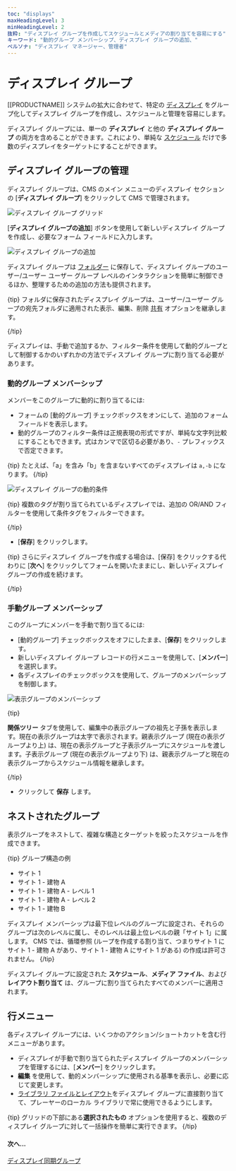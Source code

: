 ```yaml
---
toc: "displays"
maxHeadingLevel: 3
minHeadingLevel: 2
抜粋: "ディスプレイ グループを作成してスケジュールとメディアの割り当てを容易にする"
キーワード: "動的グループ メンバーシップ、ディスプレイ グループの追加、"
ペルソナ: "ディスプレイ マネージャー、管理者"
---
```


# ディスプレイ グループ

[[PRODUCTNAME]] システムの拡大に合わせて、特定の [ディスプレイ](displays.html) をグループ化してディスプレイ グループを作成し、スケジュールと管理を容易にします。

ディスプレイ グループには、単一の **ディスプレイ** と他の **ディスプレイ グループ** の両方を含めることができます。これにより、単純な [スケジュール](scheduling_events.html) だけで多数のディスプレイをターゲットにすることができます。

## ディスプレイ グループの管理

ディスプレイ グループは、CMS のメイン メニューのディスプレイ セクションの [**ディスプレイ グループ**] をクリックして CMS で管理されます。

![ディスプレイ グループ グリッド](img/v4_displays_groups_grid.png)

[**ディスプレイ グループの追加**] ボタンを使用して新しいディスプレイ グループを作成し、必要なフォーム フィールドに入力します。

![ディスプレイ グループの追加](img/v4_displays_groups_add.png)

ディスプレイ グループは [フォルダー](/manual/en/tour_folders.html) に保存して、ディスプレイ グループのユーザー/ユーザー ユーザー グループ レベルのインタラクションを簡単に制御できるほか、整理するための追加の方法も提供されます。

{tip}
フォルダに保存されたディスプレイ グループは、ユーザー/ユーザー グループの宛先フォルダに適用された表示、編集、削除 [共有](users_features_and_sharing.html#content-share) オプションを継承します。

{/tip}

ディスプレイは、手動で追加するか、フィルター条件を使用して動的グループとして制御するかのいずれかの方法でディスプレイ グループに割り当てる必要があります。

### 動的グループ メンバーシップ

メンバーをこのグループに動的に割り当てるには:

- フォームの [動的グループ] チェックボックスをオンにして、追加のフォーム フィールドを表示します。
- 動的グループのフィルター条件は正規表現の形式ですが、単純な文字列比較にすることもできます。式はカンマで区切る必要があり、`-` プレフィックスで否定できます。

{tip}
たとえば、「a」を含み「b」を含まないすべてのディスプレイは `a,-b` になります。
{/tip}

![ディスプレイ グループの動的条件](img/v4_displays_group_dynamic.png)

{tip}
複数のタグが割り当てられているディスプレイでは、追加の OR/AND フィルターを使用して条件タグをフィルターできます。

{/tip}

- [**保存**] をクリックします。

{tip}
さらにディスプレイ グループを作成する場合は、[保存] をクリックする代わりに [**次へ**] をクリックしてフォームを開いたままにし、新しいディスプレイ グループの作成を続けます。

{/tip}

### 手動グループ メンバーシップ

このグループにメンバーを手動で割り当てるには:

- [動的グループ] チェックボックスをオフにしたまま、[**保存**] をクリックします。
- 新しいディスプレイ グループ レコードの行メニューを使用して、[**メンバー**] を選択します。
- 各ディスプレイのチェックボックスを使用して、グループのメンバーシップを制御します。

![表示グループのメンバーシップ](img/v4_displays_groups_memberships.png)

{tip}

**関係ツリー** タブを使用して、編集中の表示グループの祖先と子孫を表示します。現在の表示グループは太字で表示されます。親表示グループ (現在の表示グループより上) は、現在の表示グループと子表示グループにスケジュールを渡します。子表示グループ (現在の表示グループより下) は、親表示グループと現在の表示グループからスケジュール情報を継承します。

{/tip}

- クリックして **保存** します。

## ネストされたグループ

表示グループをネストして、複雑な構造とターゲットを絞ったスケジュールを作成できます。

{tip}
グループ構造の例

- サイト 1
- サイト 1 - 建物 A
- サイト 1 - 建物 A - レベル 1
- サイト 1 - 建物 A - レベル 2
- サイト 1 - 建物 B

ディスプレイ メンバーシップは最下位レベルのグループに設定され、それらのグループは次のレベルに属し、そのレベルは最上位レベルの親「サイト 1」に属します。
CMS では、循環参照 (ループを作成する割り当て、つまりサイト 1 にサイト 1 - 建物 A があり、サイト 1 - 建物 A にサイト 1 がある) の作成は許可されません。
{/tip}

ディスプレイ グループに設定された **スケジュール**、**メディア ファイル**、および **レイアウト割り当て** は、グループに割り当てられたすべてのメンバーに適用されます。

## 行メニュー

各ディスプレイ グループには、いくつかのアクション/ショートカットを含む行メニューがあります。

- ディスプレイが手動で割り当てられたディスプレイ グループのメンバーシップを管理するには、[**メンバー**] をクリックします。
- **編集** を使用して、動的メンバーシップに使用される基準を表示し、必要に応じて変更します。
- [ライブラリ ファイルとレイアウト](displays.html#content-assign-files--layouts)をディスプレイ グループに直接割り当てて、プレーヤーのローカル ライブラリで常に使用できるようにします。

{tip}
グリッドの下部にある**選択されたもの** オプションを使用すると、複数のディスプレイ グループに対して一括操作を簡単に実行できます。
{/tip}

#### 次へ...

[ディスプレイ同期グループ](displays_sync_groups.html)

